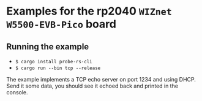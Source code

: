 # Examples for the rp2040 `WIZnet W5500-EVB-Pico` board

## Running the example

- `$ cargo install probe-rs-cli`
- `$ cargo run --bin tcp --release`

The example implements a TCP echo server on port 1234 and using DHCP.
Send it some data, you should see it echoed back and printed in the console.
